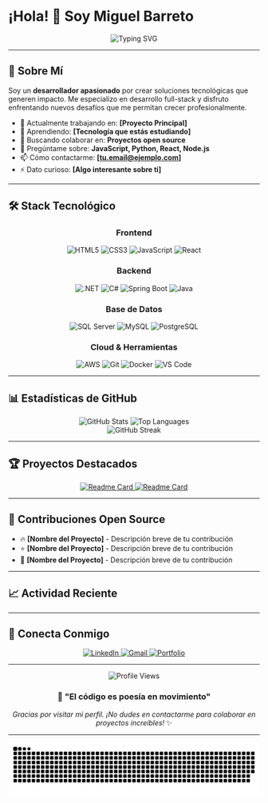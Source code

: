 # ¡Hola! 👋 Soy Miguel Barreto

<div align="center">
  <img src="https://readme-typing-svg.herokuapp.com?font=Fira+Code&size=22&duration=3000&pause=1000&color=2E9EF7&center=true&vCenter=true&width=440&lines=Desarrollador+Full+Stack;Apasionado+por+la+Tecnolog%C3%ADa;Creando+soluciones+innovadoras;Siempre+aprendiendo+algo+nuevo" alt="Typing SVG" />
</div>

---

## 🚀 Sobre Mí

Soy un **desarrollador apasionado** por crear soluciones tecnológicas que generen impacto. Me especializo en desarrollo full-stack y disfruto enfrentando nuevos desafíos que me permitan crecer profesionalmente.

- 🔭 Actualmente trabajando en: **[Proyecto Principal]**
- 🌱 Aprendiendo: **[Tecnología que estás estudiando]**
- 👯 Buscando colaborar en: **Proyectos open source**
- 💬 Pregúntame sobre: **JavaScript, Python, React, Node.js**
- 📫 Cómo contactarme: **[tu.email@ejemplo.com]**
- ⚡ Dato curioso: **[Algo interesante sobre ti]**

---

## 🛠️ Stack Tecnológico

<div align="center">

<h3>Frontend</h3>
<img src="https://img.shields.io/badge/HTML5-E34F26?style=for-the-badge&logo=html5&logoColor=white" alt="HTML5"/>
<img src="https://img.shields.io/badge/CSS3-1572B6?style=for-the-badge&logo=css3&logoColor=white" alt="CSS3"/>
<img src="https://img.shields.io/badge/JavaScript-F7DF1E?style=for-the-badge&logo=javascript&logoColor=black" alt="JavaScript"/>
<img src="https://img.shields.io/badge/React-20232A?style=for-the-badge&logo=react&logoColor=61DAFB" alt="React"/>

<h3>Backend</h3>
<img src="https://img.shields.io/badge/.NET-512BD4?style=for-the-badge&logo=dotnet&logoColor=white" alt=".NET"/>
<img src="https://img.shields.io/badge/C%23-239120?style=for-the-badge&logo=c-sharp&logoColor=white" alt="C#"/>
<img src="https://img.shields.io/badge/Spring_Boot-6DB33F?style=for-the-badge&logo=spring-boot&logoColor=white" alt="Spring Boot"/>
<img src="https://img.shields.io/badge/Java-ED8B00?style=for-the-badge&logo=java&logoColor=white" alt="Java"/>

<h3>Base de Datos</h3>
<img src="https://img.shields.io/badge/Microsoft_SQL_Server-CC2927?style=for-the-badge&logo=microsoft-sql-server&logoColor=white" alt="SQL Server"/>
<img src="https://img.shields.io/badge/MySQL-00000F?style=for-the-badge&logo=mysql&logoColor=white" alt="MySQL"/>
<img src="https://img.shields.io/badge/PostgreSQL-316192?style=for-the-badge&logo=postgresql&logoColor=white" alt="PostgreSQL"/>

<h3>Cloud & Herramientas</h3>
<img src="https://img.shields.io/badge/Amazon_AWS-FF9900?style=for-the-badge&logo=amazon-aws&logoColor=white" alt="AWS"/>
<img src="https://img.shields.io/badge/Git-F05032?style=for-the-badge&logo=git&logoColor=white" alt="Git"/>
<img src="https://img.shields.io/badge/Docker-2496ED?style=for-the-badge&logo=docker&logoColor=white" alt="Docker"/>
<img src="https://img.shields.io/badge/VS_Code-007ACC?style=for-the-badge&logo=visual-studio-code&logoColor=white" alt="VS Code"/>

</div>

---

## 📊 Estadísticas de GitHub

<div align="center">
  <img src="https://github-readme-stats.vercel.app/api?username=[TU-USERNAME]&show_icons=true&theme=tokyonight&hide_border=true&count_private=true" alt="GitHub Stats" height="165"/>
  <img src="https://github-readme-stats.vercel.app/api/top-langs/?username=[TU-USERNAME]&layout=compact&theme=tokyonight&hide_border=true" alt="Top Languages" height="165"/>
</div>

<div align="center">
  <img src="https://github-readme-streak-stats.herokuapp.com/?user=[TU-USERNAME]&theme=tokyonight&hide_border=true" alt="GitHub Streak"/>
</div>

---

## 🏆 Proyectos Destacados

<div align="center">

<a href="https://github.com/[TU-USERNAME]/[REPO-NAME]">
  <img src="https://github-readme-stats.vercel.app/api/pin/?username=[TU-USERNAME]&repo=[REPO-NAME]&theme=tokyonight&hide_border=true" alt="Readme Card"/>
</a>
<a href="https://github.com/[TU-USERNAME]/[REPO-NAME]">
  <img src="https://github-readme-stats.vercel.app/api/pin/?username=[TU-USERNAME]&repo=[REPO-NAME]&theme=tokyonight&hide_border=true" alt="Readme Card"/>
</a>

</div>

---

## 🌟 Contribuciones Open Source

- 🔥 **[Nombre del Proyecto]** - Descripción breve de tu contribución
- ⭐ **[Nombre del Proyecto]** - Descripción breve de tu contribución
- 🚀 **[Nombre del Proyecto]** - Descripción breve de tu contribución

---

## 📈 Actividad Reciente

<!--START_SECTION:activity-->
<!--END_SECTION:activity-->

---

## 🤝 Conecta Conmigo

<div align="center">

<a href="https://linkedin.com/in/">
  <img src="https://img.shields.io/badge/LinkedIn-0077B5?style=for-the-badge&logo=linkedin&logoColor=white" alt="LinkedIn"/>
</a>
<a href="mailto:">
  <img src="https://img.shields.io/badge/Gmail-D14836?style=for-the-badge&logo=gmail&logoColor=white" alt="Gmail"/>
</a>
<a href="https://">
  <img src="https://img.shields.io/badge/Portfolio-FF5722?style=for-the-badge&logo=todoist&logoColor=white" alt="Portfolio"/>
</a>

</div>

---

<div align="center">
  <img src="https://komarev.com/ghpvc/?username=miguelbtcode&color=blueviolet&style=for-the-badge&label=Visitantes+del+Perfil" alt="Profile Views"/>
</div>

<div align="center">
  
<h3>💭 "El código es poesía en movimiento"</h3>
  
<em>Gracias por visitar mi perfil. ¡No dudes en contactarme para colaborar en proyectos increíbles!</em> ✨

</div>

---

<div align="center">
  <img src="https://raw.githubusercontent.com/platane/platane/output/github-contribution-grid-snake-dark.svg" alt="Snake animation" />
</div>
